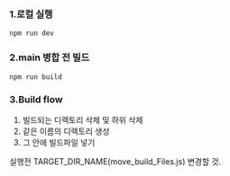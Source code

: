 
### 1.로컬 실행
```
npm run dev
```

### 2.main 병합 전 빌드
```
npm run build
```

### 3.Build flow
1. 빌드되는 디렉토리 삭제 및 하위 삭제 
2. 같은 이름의 디렉토리 생성 
3. 그 안에 빌드파일 넣기

실행전 TARGET_DIR_NAME(move_build_Files.js) 변경할 것.